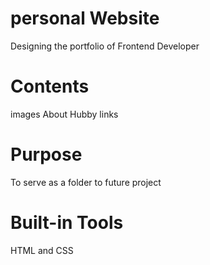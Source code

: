 # personal Website
 Designing the portfolio of Frontend Developer

# Contents
images
About
Hubby
links

# Purpose
To serve as a folder to future project

# Built-in Tools
HTML and CSS
